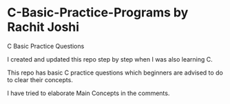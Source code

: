 # C-Basic-Practice-Programs by Rachit Joshi

C Basic Practice Questions

I created and updated this repo step by step when I was also learning C.

This repo has basic C practice questions which beginners are advised to do to clear their concepts.

I have tried to elaborate Main Concepts in the comments.
